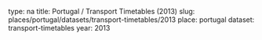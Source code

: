 type: na
title: Portugal / Transport Timetables (2013)
slug: places/portugal/datasets/transport-timetables/2013
place: portugal
dataset: transport-timetables
year: 2013
